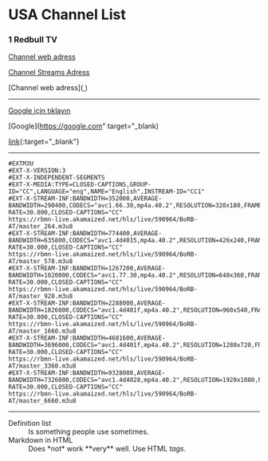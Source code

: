 # USA Channel List

### 1 Redbull TV
[Channel web adress](https://www.redbull.com/int-en/channels/best-of-red-bull-stream)
  
[Channel Streams Adress](https://rbmn-live.akamaized.net/hls/live/590964/BoRB-AT/master.m3u8)


[Channel web adress](<a href="http://example.com/" target="_blank"> </a>)

----

<a href='https://google.com' target='_blank' rel='noopener'>Google için tıklayın</a>

[Google](https://google.com" target="_blank)

[link](URL){:target="_blank"}

------

```m3u8
#EXTM3U
#EXT-X-VERSION:3
#EXT-X-INDEPENDENT-SEGMENTS
#EXT-X-MEDIA:TYPE=CLOSED-CAPTIONS,GROUP-ID="CC",LANGUAGE="eng",NAME="English",INSTREAM-ID="CC1"
#EXT-X-STREAM-INF:BANDWIDTH=352000,AVERAGE-BANDWIDTH=290400,CODECS="avc1.66.30,mp4a.40.2",RESOLUTION=320x180,FRAME-RATE=30.000,CLOSED-CAPTIONS="CC"
https://rbmn-live.akamaized.net/hls/live/590964/BoRB-AT/master_264.m3u8
#EXT-X-STREAM-INF:BANDWIDTH=774400,AVERAGE-BANDWIDTH=635800,CODECS="avc1.4d4015,mp4a.40.2",RESOLUTION=426x240,FRAME-RATE=30.000,CLOSED-CAPTIONS="CC"
https://rbmn-live.akamaized.net/hls/live/590964/BoRB-AT/master_578.m3u8
#EXT-X-STREAM-INF:BANDWIDTH=1267200,AVERAGE-BANDWIDTH=1020800,CODECS="avc1.77.30,mp4a.40.2",RESOLUTION=640x360,FRAME-RATE=30.000,CLOSED-CAPTIONS="CC"
https://rbmn-live.akamaized.net/hls/live/590964/BoRB-AT/master_928.m3u8
#EXT-X-STREAM-INF:BANDWIDTH=2288000,AVERAGE-BANDWIDTH=1826000,CODECS="avc1.4d401f,mp4a.40.2",RESOLUTION=960x540,FRAME-RATE=30.000,CLOSED-CAPTIONS="CC"
https://rbmn-live.akamaized.net/hls/live/590964/BoRB-AT/master_1660.m3u8
#EXT-X-STREAM-INF:BANDWIDTH=4681600,AVERAGE-BANDWIDTH=3696000,CODECS="avc1.4d401f,mp4a.40.2",RESOLUTION=1280x720,FRAME-RATE=30.000,CLOSED-CAPTIONS="CC"
https://rbmn-live.akamaized.net/hls/live/590964/BoRB-AT/master_3360.m3u8
#EXT-X-STREAM-INF:BANDWIDTH=9328000,AVERAGE-BANDWIDTH=7326000,CODECS="avc1.4d4028,mp4a.40.2",RESOLUTION=1920x1080,FRAME-RATE=30.000,CLOSED-CAPTIONS="CC"
https://rbmn-live.akamaized.net/hls/live/590964/BoRB-AT/master_6660.m3u8

```

------

<dl>
  <dt>Definition list</dt>
  <dd>Is something people use sometimes.</dd>

  <dt>Markdown in HTML</dt>
  <dd>Does *not* work **very** well. Use HTML <em>tags</em>.</dd>
</dl>
